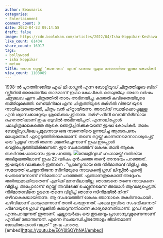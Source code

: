 ```yaml
---
author: Beaumaris
categories:
- Entertainment
comment_count: 0
date: 2022-04-23 09:14:58
draft: false
image: https://cdn.boolokam.com/articles/2022/04/Isha-Koppikar-Keshava-3.jpg
like_count: 61434
share_count: 16917
tags:
- bollywood
- isha koppikar
- metoo
title: തന്നെ ഒറ്റയ്ക്ക് 'കാണണം' എന്ന് പറഞ്ഞ പ്രമുഖ നടനെതിരെ ഇഷാ കോപികർ
view_count: 1103089
---
```


1998-ൽ പുറത്തിറങ്ങിയ ഏക് ഥി ധഡ്കൻ എന്ന ബോളിവുഡ് ചിത്രത്തിലൂടെ ബി​ഗ് സ്ക്രീനിൽ അരങ്ങേറിയ താരമാണ് ഇഷാ കോപികർ. തെലുങ്കിലും അതേ വർഷം ചന്ദ്രലേഖ എന്ന ചിത്രത്തിൽ താരം അഭിനയിച്ചു. കാതൽ കവിതൈയിലൂടെ തമിഴിലുമെത്തി. നെഞ്ചിനിലേ എന്ന ചിത്രത്തിലൂടെ തമിഴിൽ വിജയ് യുടെ നായികയായെത്തി, ചിത്രം വൻ ഹിറ്റായിരുന്നു. അരവിന്ദ് സ്വാമിക്കൊപ്പമുള്ള എൻ ശ്വാസക്കാറ്റേയും ശ്രദ്ധിക്കപ്പെട്ടിരുന്നു. തമിഴ്-ഹിന്ദി വെബ്സീരീസായ ദഹനത്തിലാണ് ഇഷ ഒടുവിൽ അഭിനയിച്ചത്. എന്നാലിപ്പോൾ ചലച്ചിത്രലോകത്തെ ആകെ ഞെട്ടിച്ചിരിക്കുകയാണ് ഇഷാ കോപികർ. താരം ബോളിവുഡിലെ പ്രമുഖനായ ഒരു നടനെതിരെ ഉന്നയിച്ച ആരോപണം മാധ്യമങ്ങൾ ഏറ്റെടുത്തിരിക്കുകയാണ്. തന്നെ ഒറ്റയ്ക്ക് കാണണമെന്നാവശ്യപ്പെട്ട് ഒരു 'പ്രമുഖ' നടൻ തന്നെ ക്ഷണിച്ചെന്നാണ് ഇഷ ഇപ്പൊൾ വെളിപ്പെടുത്തിയിരിക്കുന്നത്. ഈ സംഭവത്തിന് ശേഷം താൻ ആകെ തകർന്നുപോയെന്നും ഇഷ പറഞ്ഞു. ![](https://cdn.boolokam.com/articles/2022/04/Isha-Koppikar-Keshava-3.jpg)ബോളിവുഡ് ഹം​ഗാമയ്ക്ക് നൽകിയ അഭിമുഖത്തിലാണ് ഇഷ 22 വർഷം മുൻപത്തെ തന്റെ അനുഭവം പറഞ്ഞത്. ഇഷയുടെ വാക്കുകൾ ഇങ്ങനെ . "പ്രശസ്തനായ ഒരു നിർമാതാവ് വിളിച്ചു. ആ സമയത്ത് ചെയ്യാനിരുന്ന സിനിമയുടെ നായകന്റെ ​ഗുഡ് ലിസ്റ്റിൽ എന്റെ പേരുണ്ടെന്നാണ് നിർമാതാവ് പറഞ്ഞത്. എന്താണതുകൊണ്ട് അദ്ദേഹം അർത്ഥമാക്കിയതെന്ന് എനിക്ക് മനസിലായില്ല. ഞാനുടനെ തന്നെ നായകനെ വിളിച്ചു. അപ്പോഴാണ് ഒറ്റയ്ക്ക് അവിടേക്ക് ചെല്ലണമെന്ന് അയാൾ ആവശ്യപ്പെട്ടത്. നിർമാതാവിനെ ഉടനെ തന്നെ വിളിച്ച് ഞാനാ സിനിമയിൽ നിന്ന് ഒഴിവാകുകയായിരുന്നു. ആ സംഭവത്തിന് ശേഷം ഞാനാകെ തകർന്നുപോയി . കഴിവിലാണ് കാര്യമെന്നാണ് താൻ കരുതുന്നത്. പക്ഷേ ഇവിടെ സംഭവിക്കുന്നത് ഹീറോയുടെ ​ഗുഡ് ബുക്കിൽ കയറുന്നതിലാണ് കാര്യമെന്നതിലാണ്. ​ഗുഡ് ബുക്ക് എന്നുപറയുന്നത് ഇതാണ്. എല്ലാവർക്കും ഒരു തുടക്കവും പ്രാധാന്യവുമുണ്ടെന്നാണ് എനിക്ക് തോന്നുന്നത്. എന്നെ സംബന്ധിച്ചിടത്തോളം ജീവിതമാണ് ജോലിയേക്കാൾ വലുത് " ഇഷ പറഞ്ഞു. [embed]https://youtu.be/E6Y0lSOYhNA[/embed]